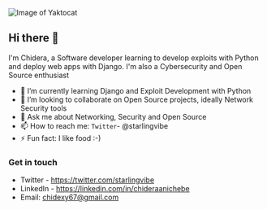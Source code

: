 ![Image of Yaktocat](https://unsplash.com/photos/ieic5Tq8YMk/download?force=true&w=640)

## Hi there 👋

<!--
**starlingvibes/starlingvibes** is a ✨ _special_ ✨ repository because its `README.md` (this file) appears on your GitHub profile. -->

   I'm Chidera, a Software developer learning to develop exploits with Python and deploy web apps with Django. I'm also a Cybersecurity and Open Source enthusiast

- 🌱 I’m currently learning Django and Exploit Development with Python
- 👯 I’m looking to collaborate on Open Source projects, ideally Network Security tools
- 💬 Ask me about Networking, Security and Open Source
- 📫 How to reach me: `Twitter`- @starlingvibe
- ⚡ Fun fact: I like food :-)

### Get in touch
- Twitter - https://twitter.com/starlingvibe
- LinkedIn - https://linkedin.com/in/chideraanichebe
- Email: chidexy67@gmail.com
